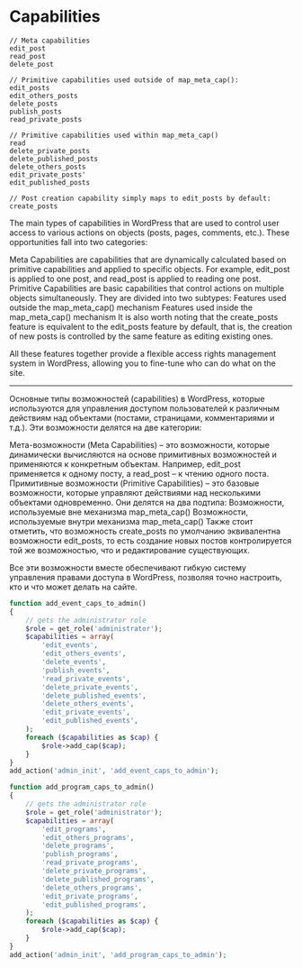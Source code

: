 # Capabilities

```
// Meta capabilities
edit_post
read_post
delete_post

// Primitive capabilities used outside of map_meta_cap():
edit_posts
edit_others_posts
delete_posts
publish_posts
read_private_posts

// Primitive capabilities used within map_meta_cap()
read
delete_private_posts
delete_published_posts
delete_others_posts
edit_private_posts'
edit_published_posts

// Post creation capability simply maps to edit_posts by default:
create_posts
```
The main types of capabilities in WordPress that are used to control user access to various actions on objects (posts, pages, comments, etc.). These opportunities fall into two categories:

Meta Capabilities are capabilities that are dynamically calculated based on primitive capabilities and applied to specific objects. For example, edit_post is applied to one post, and read_post is applied to reading one post.
Primitive Capabilities are basic capabilities that control actions on multiple objects simultaneously. They are divided into two subtypes:
Features used outside the map_meta_cap() mechanism
Features used inside the map_meta_cap() mechanism
It is also worth noting that the create_posts feature is equivalent to the edit_posts feature by default, that is, the creation of new posts is controlled by the same feature as editing existing ones.

All these features together provide a flexible access rights management system in WordPress, allowing you to fine-tune who can do what on the site.

---

Основные типы возможностей (capabilities) в WordPress, которые используются для управления доступом пользователей к различным действиям над объектами (постами, страницами, комментариями и т.д.). Эти возможности делятся на две категории:

Мета-возможности (Meta Capabilities) – это возможности, которые динамически вычисляются на основе примитивных возможностей и применяются к конкретным объектам. Например, edit_post применяется к одному посту, а read_post – к чтению одного поста.
Примитивные возможности (Primitive Capabilities) – это базовые возможности, которые управляют действиями над несколькими объектами одновременно. Они делятся на два подтипа:
Возможности, используемые вне механизма map_meta_cap()
Возможности, используемые внутри механизма map_meta_cap()
Также стоит отметить, что возможность create_posts по умолчанию эквивалентна возможности edit_posts, то есть создание новых постов контролируется той же возможностью, что и редактирование существующих.

Все эти возможности вместе обеспечивают гибкую систему управления правами доступа в WordPress, позволяя точно настроить, кто и что может делать на сайте.

```php
function add_event_caps_to_admin()
{
    // gets the administrator role
    $role = get_role('administrator');
    $capabilities = array(
        'edit_events',
        'edit_others_events',
        'delete_events',
        'publish_events',
        'read_private_events',
        'delete_private_events',
        'delete_published_events',
        'delete_others_events',
        'edit_private_events',
        'edit_published_events',
    );
    foreach ($capabilities as $cap) {
        $role->add_cap($cap);
    }
}
add_action('admin_init', 'add_event_caps_to_admin');

function add_program_caps_to_admin()
{
    // gets the administrator role
    $role = get_role('administrator');
    $capabilities = array(
        'edit_programs',
        'edit_others_programs',
        'delete_programs',
        'publish_programs',
        'read_private_programs',
        'delete_private_programs',
        'delete_published_programs',
        'delete_others_programs',
        'edit_private_programs',
        'edit_published_programs',
    );
    foreach ($capabilities as $cap) {
        $role->add_cap($cap);
    }
}
add_action('admin_init', 'add_program_caps_to_admin');
```